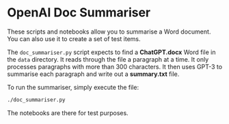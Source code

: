 # OpenAI Doc Summariser

These scripts and notebooks allow you to summarise a Word document. You can also use it to create a set of test items.

The `doc_summariser.py` script expects to find a **ChatGPT.docx** Word file in the `data` directory. It reads through the file a paragraph at a time. It only processes paragraphs with more than 300 characters. It then uses GPT-3 to summarise each paragraph and write out a **summary.txt** file.

To run the summariser, simply execute the file:

```bash
./doc_summariser.py
```

The notebooks are there for test purposes.